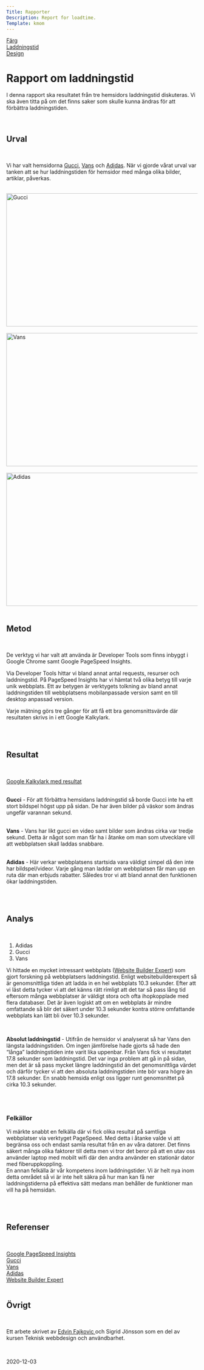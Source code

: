 ```yaml
---
Title: Rapporter
Description: Report for loadtime.
Template: kmom
---
```


<div class="menu">
<a href="01_colors">Färg</a><br>
<a href="02_load">Laddningstid</a><br>
<a href="03_design_principles">Design</a><br>
</div>


<div class="answers">

<h1>Rapport om laddningstid</h1>

<p>I denna rapport ska resultatet från tre hemsidors laddningstid diskuteras. Vi ska
även titta på om det finns saker som skulle kunna ändras för att förbättra laddningstiden.</p>
<br>

<h2>Urval</h2><br>

<p>Vi har valt hemsidorna <a href="https://www.gucci.com/se/en_gb/">Gucci</a>,
<a href="https://www.vans.se">Vans</a> och <a href="https://www.adidas.se">Adidas</a>.
När vi gjorde vårat urval var tanken att se hur laddningstiden för hemsidor med
många olika bilder, artiklar, påverkas.</p>
<br>
<img src="../assets/img/gucci.png" alt="Gucci" width="600" height="350px"><br>
<br>
<img src="../assets/img/vans.png" alt="Vans" width="600" height="350px"><br>
<br>
<img src="../assets/img/adidas.png" alt="Adidas" width="600" height="350px"><br>
<br>

<h2>Metod</h2><br>

<p>De verktyg vi har valt att använda är Developer Tools som finns inbyggt i Google
Chrome samt Google PageSpeed Insights.

Via Developer Tools hittar vi bland annat antal requests, resurser och laddningstid.
På PageSpeed Insights har vi hämtat två olika betyg till varje unik webbplats.
Ett av betygen är verktygets tolkning av bland annat laddningstiden till webbplatsens
mobilanpassade version samt en till desktop anpassad version.

Varje mätning görs tre gånger för att få ett bra genomsnittsvärde där resultaten
skrivs in i ett Google Kalkylark.</p>
<br>
<br>

<h2>Resultat</h2><br>

<p><a href="https://docs.google.com/spreadsheets/d/1if694Pc15u_TuJ-9rSA_e7pEUw-5veBez6yrHGaCqTU/edit#gid=0">
Google Kalkylark med resultat</a><br>
<br>

<strong>Gucci</strong> - För att förbättra hemsidans laddningstid så borde Gucci
inte ha ett stort bildspel högst upp på sidan. De har även bilder på väskor som
ändras ungefär varannan sekund.<br>
<br>

<strong>Vans</strong> - Vans har likt gucci en video samt bilder som ändras cirka
var tredje sekund. Detta är något som man får ha i åtanke om man som utvecklare
vill att webbplatsen skall laddas snabbare.<br>
<br>

<strong>Adidas</strong> - Här verkar webbplatsens startsida vara väldigt simpel
då den inte har bildspel/videor. Varje gång man laddar om webbplatsen får man upp
en ruta där man erbjuds rabatter. Således tror vi att bland annat den funktionen
ökar laddningstiden.</p>
<br>
<br>


<h2>Analys</h2><br>

<ol>
<li>Adidas</li>
<li>Gucci</li>
<li>Vans</li>
</ol>

<p>Vi hittade en mycket intressant webbplats
(<a href="https://www.websitebuilderexpert.com">Website Builder Expert</a>)
som gjort forskning på webbplatsers laddningstid. Enligt websitebuilderexpert så
är genomsnittliga tiden att ladda in en hel webbplats 10.3 sekunder. Efter att vi
läst detta tycker vi att det känns rätt rimligt att det tar så pass lång tid
eftersom många webbplatser är väldigt stora och ofta ihopkopplade med flera databaser.
Det är även logiskt att om en webbplats är mindre omfattande så blir det säkert
under 10.3 sekunder kontra större omfattande webbplats kan lätt bli över 10.3 sekunder.
</p>
<br>

<p><strong>Absolut laddningstid</strong> - Utifrån de hemsidor vi analyserat så har Vans den längsta
laddningstiden. Om ingen jämförelse hade gjorts så hade den “långa”
laddningstiden inte varit lika uppenbar. Från Vans fick vi resultatet 17.8 sekunder
som laddningstid. Det var inga problem att gå in på sidan, men det är så pass mycket
längre laddningstid än det genomsnittliga värdet och därför tycker vi att den absoluta
laddningstiden inte bör vara högre än 17.8 sekunder. En snabb hemsida enligt oss
ligger runt genomsnittet på cirka 10.3 sekunder.</p>
<br>
<br>

<h3>Felkällor</h3>
<p>Vi märkte snabbt en felkälla där vi fick olika resultat på samtliga webbplatser
via verktyget PageSpeed. Med detta i åtanke valde vi att begränsa oss och endast
samla resultat från en av våra datorer. Det finns säkert många olika faktorer
till detta men vi tror det beror på att en utav oss använder laptop med mobilt
wifi där den andra använder en stationär dator med fiberuppkoppling.
<br>
En annan felkälla är vår kompetens inom laddningstider. Vi är helt nya inom detta
området så vi är inte helt säkra på hur man kan få ner laddningstiderna på effektiva
sätt medans man behåller de funktioner man vill ha på hemsidan.</p>
<br>
<br>

<h2>Referenser</h2><br>

<a href="https://developers.google.com/speed/pagespeed/insights/">Google PageSpeed Insights</a><br>
<a href="https://www.gucci.com/se/en_gb/">Gucci</a><br>
<a href="https://www.vans.se">Vans</a><br>
<a href="https://www.adidas.se">Adidas</a><br>
<a href="https://www.websitebuilderexpert.com/building-websites/website-load-time-statistics/">
Website Builder Expert</a><br>
<br>


<h2>Övrigt</h2><br>

<p>Ett arbete skrivet av <a href="http://www.student.bth.se/~edfa18/dbwebb-kurser/design/me/portfolio/design/">
Edvin Fajkovic </a> och Sigrid Jönsson som en del av kursen
Teknisk webbdesign och användbarhet.</p>
<br>
<p>2020-12-03</p>
</div>
